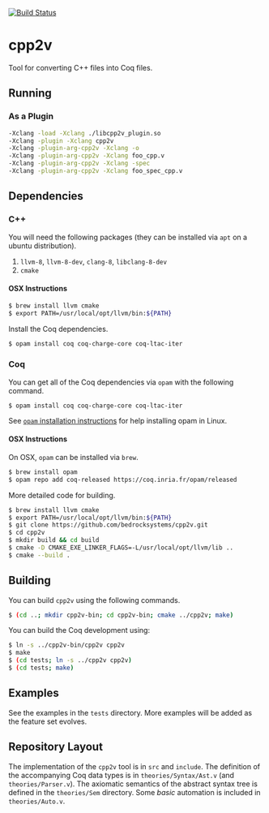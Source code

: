 [![Build Status](https://travis-ci.com/bedrocksystems/cpp2v.svg?branch=master)](https://travis-ci.com/bedrocksystems/cpp2v)

# cpp2v

Tool for converting C++ files into Coq files.

## Running

### As a Plugin

```sh
-Xclang -load -Xclang ./libcpp2v_plugin.so
-Xclang -plugin -Xclang cpp2v
-Xclang -plugin-arg-cpp2v -Xclang -o
-Xclang -plugin-arg-cpp2v -Xclang foo_cpp.v
-Xclang -plugin-arg-cpp2v -Xclang -spec
-Xclang -plugin-arg-cpp2v -Xclang foo_spec_cpp.v
```

## Dependencies

### C++
You will need the following packages (they can be installed via `apt` on a ubuntu distribution).

1. `llvm-8`, `llvm-8-dev`, `clang-8`, `libclang-8-dev`
2. `cmake`

#### OSX Instructions

```sh
$ brew install llvm cmake
$ export PATH=/usr/local/opt/llvm/bin:${PATH}
```

Install the Coq dependencies.
```sh
$ opam install coq coq-charge-core coq-ltac-iter
```


### Coq
You can get all of the Coq dependencies via `opam` with the following command.

```shell
$ opam install coq coq-charge-core coq-ltac-iter
```

See [`opam` installation instructions](http://coq-blog.clarus.me/use-opam-for-coq.html) for help installing opam in Linux.

#### OSX Instructions

On OSX, `opam` can be installed via `brew`.

```sh
$ brew install opam
$ opam repo add coq-released https://coq.inria.fr/opam/released
```

More detailed code for building.

```sh
$ brew install llvm cmake
$ export PATH=/usr/local/opt/llvm/bin:${PATH}
$ git clone https://github.com/bedrocksystems/cpp2v.git
$ cd cpp2v
$ mkdir build && cd build
$ cmake -D CMAKE_EXE_LINKER_FLAGS=-L/usr/local/opt/llvm/lib ..
$ cmake --build .
```


## Building
You can build `cpp2v` using the following commands.

```sh
$ (cd ..; mkdir cpp2v-bin; cd cpp2v-bin; cmake ../cpp2v; make)
```

You can build the Coq development using:

```sh
$ ln -s ../cpp2v-bin/cpp2v cpp2v
$ make
$ (cd tests; ln -s ../cpp2v cpp2v)
$ (cd tests; make)
```

## Examples
See the examples in the `tests` directory.
More examples will be added as the feature set evolves.

## Repository Layout
The implementation of the `cpp2v` tool is in `src` and `include`.
The definition of the accompanying Coq data types is in `theories/Syntax/Ast.v` (and `theories/Parser.v`).
The axiomatic semantics of the abstract syntax tree is defined in the `theories/Sem` directory.
Some *basic* automation is included in `theories/Auto.v`.
